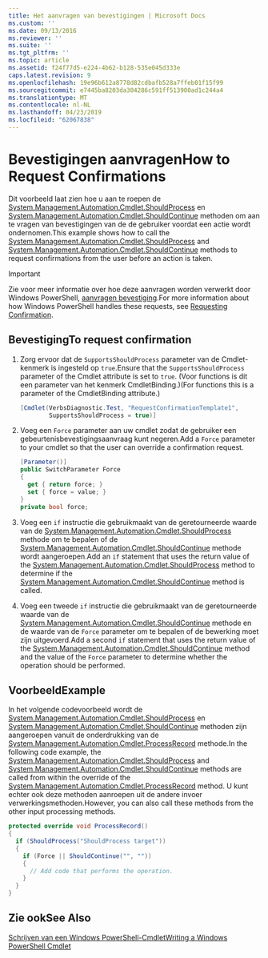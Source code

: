 ```yaml
---
title: Het aanvragen van bevestigingen | Microsoft Docs
ms.custom: ''
ms.date: 09/13/2016
ms.reviewer: ''
ms.suite: ''
ms.tgt_pltfrm: ''
ms.topic: article
ms.assetid: f24f77d5-e224-4b62-b128-535e045d333e
caps.latest.revision: 9
ms.openlocfilehash: 19e96b612a8778d82cdbafb528a7ffeb01f15f99
ms.sourcegitcommit: e7445ba8203da304286c591ff513900ad1c244a4
ms.translationtype: MT
ms.contentlocale: nl-NL
ms.lasthandoff: 04/23/2019
ms.locfileid: "62067838"
---
```

# <a name="how-to-request-confirmations"></a><span data-ttu-id="977e6-102">Bevestigingen aanvragen</span><span class="sxs-lookup"><span data-stu-id="977e6-102">How to Request Confirmations</span></span>

<span data-ttu-id="977e6-103">Dit voorbeeld laat zien hoe u aan te roepen de [System.Management.Automation.Cmdlet.ShouldProcess](/dotnet/api/System.Management.Automation.Cmdlet.ShouldProcess) en [System.Management.Automation.Cmdlet.ShouldContinue](/dotnet/api/System.Management.Automation.Cmdlet.ShouldContinue) methoden om aan te vragen van bevestigingen van de de gebruiker voordat een actie wordt ondernomen.</span><span class="sxs-lookup"><span data-stu-id="977e6-103">This example shows how to call the [System.Management.Automation.Cmdlet.ShouldProcess](/dotnet/api/System.Management.Automation.Cmdlet.ShouldProcess) and [System.Management.Automation.Cmdlet.ShouldContinue](/dotnet/api/System.Management.Automation.Cmdlet.ShouldContinue) methods to request confirmations from the user before an action is taken.</span></span>

> [!IMPORTANT]
> <span data-ttu-id="977e6-104">Zie voor meer informatie over hoe deze aanvragen worden verwerkt door Windows PowerShell, [aanvragen bevestiging](./requesting-confirmation-from-cmdlets.md).</span><span class="sxs-lookup"><span data-stu-id="977e6-104">For more information about how Windows PowerShell handles these requests, see [Requesting Confirmation](./requesting-confirmation-from-cmdlets.md).</span></span>

## <a name="to-request-confirmation"></a><span data-ttu-id="977e6-105">Bevestiging</span><span class="sxs-lookup"><span data-stu-id="977e6-105">To request confirmation</span></span>

1. <span data-ttu-id="977e6-106">Zorg ervoor dat de `SupportsShouldProcess` parameter van de Cmdlet-kenmerk is ingesteld op `true`.</span><span class="sxs-lookup"><span data-stu-id="977e6-106">Ensure that the `SupportsShouldProcess` parameter of the Cmdlet attribute is set to `true`.</span></span> <span data-ttu-id="977e6-107">(Voor functions is dit een parameter van het kenmerk CmdletBinding.)</span><span class="sxs-lookup"><span data-stu-id="977e6-107">(For functions this is a parameter of the CmdletBinding attribute.)</span></span>

    ```csharp
    [Cmdlet(VerbsDiagnostic.Test, "RequestConfirmationTemplate1",
            SupportsShouldProcess = true)]
    ```

2. <span data-ttu-id="977e6-108">Voeg een `Force` parameter aan uw cmdlet zodat de gebruiker een gebeurtenisbevestigingsaanvraag kunt negeren.</span><span class="sxs-lookup"><span data-stu-id="977e6-108">Add a `Force` parameter to your cmdlet so that the user can override a confirmation request.</span></span>

    ```csharp
    [Parameter()]
    public SwitchParameter Force
    {
      get { return force; }
      set { force = value; }
    }
    private bool force;
    ```

3. <span data-ttu-id="977e6-109">Voeg een `if` instructie die gebruikmaakt van de geretourneerde waarde van de [System.Management.Automation.Cmdlet.ShouldProcess](/dotnet/api/System.Management.Automation.Cmdlet.ShouldProcess) methode om te bepalen of de [System.Management.Automation.Cmdlet.ShouldContinue](/dotnet/api/System.Management.Automation.Cmdlet.ShouldContinue) methode wordt aangeroepen.</span><span class="sxs-lookup"><span data-stu-id="977e6-109">Add an `if` statement that uses the return value of the [System.Management.Automation.Cmdlet.ShouldProcess](/dotnet/api/System.Management.Automation.Cmdlet.ShouldProcess) method to determine if the [System.Management.Automation.Cmdlet.ShouldContinue](/dotnet/api/System.Management.Automation.Cmdlet.ShouldContinue) method is called.</span></span>

4. <span data-ttu-id="977e6-110">Voeg een tweede `if` instructie die gebruikmaakt van de geretourneerde waarde van de [System.Management.Automation.Cmdlet.ShouldContinue](/dotnet/api/System.Management.Automation.Cmdlet.ShouldContinue) methode en de waarde van de `Force` parameter om te bepalen of de bewerking moet zijn uitgevoerd.</span><span class="sxs-lookup"><span data-stu-id="977e6-110">Add a second `if` statement that uses the return value of the [System.Management.Automation.Cmdlet.ShouldContinue](/dotnet/api/System.Management.Automation.Cmdlet.ShouldContinue) method and the value of the `Force` parameter to determine whether the operation should be performed.</span></span>

## <a name="example"></a><span data-ttu-id="977e6-111">Voorbeeld</span><span class="sxs-lookup"><span data-stu-id="977e6-111">Example</span></span>

<span data-ttu-id="977e6-112">In het volgende codevoorbeeld wordt de [System.Management.Automation.Cmdlet.ShouldProcess](/dotnet/api/System.Management.Automation.Cmdlet.ShouldProcess) en [System.Management.Automation.Cmdlet.ShouldContinue](/dotnet/api/System.Management.Automation.Cmdlet.ShouldContinue) methoden zijn aangeroepen vanuit de onderdrukking van de [System.Management.Automation.Cmdlet.ProcessRecord](/dotnet/api/System.Management.Automation.Cmdlet.ProcessRecord) methode.</span><span class="sxs-lookup"><span data-stu-id="977e6-112">In the following code example, the [System.Management.Automation.Cmdlet.ShouldProcess](/dotnet/api/System.Management.Automation.Cmdlet.ShouldProcess) and [System.Management.Automation.Cmdlet.ShouldContinue](/dotnet/api/System.Management.Automation.Cmdlet.ShouldContinue) methods are called from within the override of the [System.Management.Automation.Cmdlet.ProcessRecord](/dotnet/api/System.Management.Automation.Cmdlet.ProcessRecord) method.</span></span> <span data-ttu-id="977e6-113">U kunt echter ook deze methoden aanroepen uit de andere invoer verwerkingsmethoden.</span><span class="sxs-lookup"><span data-stu-id="977e6-113">However, you can also call these methods from the other input processing methods.</span></span>

```csharp
protected override void ProcessRecord()
{
  if (ShouldProcess("ShouldProcess target"))
  {
    if (Force || ShouldContinue("", ""))
    {
      // Add code that performs the operation.
    }
  }
}
```

## <a name="see-also"></a><span data-ttu-id="977e6-114">Zie ook</span><span class="sxs-lookup"><span data-stu-id="977e6-114">See Also</span></span>

[<span data-ttu-id="977e6-115">Schrijven van een Windows PowerShell-Cmdlet</span><span class="sxs-lookup"><span data-stu-id="977e6-115">Writing a Windows PowerShell Cmdlet</span></span>](./writing-a-windows-powershell-cmdlet.md)
